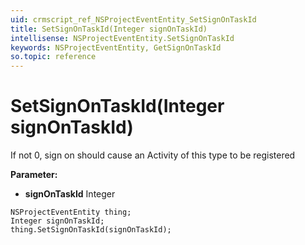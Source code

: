 ```yaml
---
uid: crmscript_ref_NSProjectEventEntity_SetSignOnTaskId
title: SetSignOnTaskId(Integer signOnTaskId)
intellisense: NSProjectEventEntity.SetSignOnTaskId
keywords: NSProjectEventEntity, GetSignOnTaskId
so.topic: reference
---
```


# SetSignOnTaskId(Integer signOnTaskId)

If not 0, sign on should cause an Activity of this type to be registered

**Parameter:** 
* **signOnTaskId** Integer

```crmscript
NSProjectEventEntity thing;
Integer signOnTaskId;
thing.SetSignOnTaskId(signOnTaskId);
```

